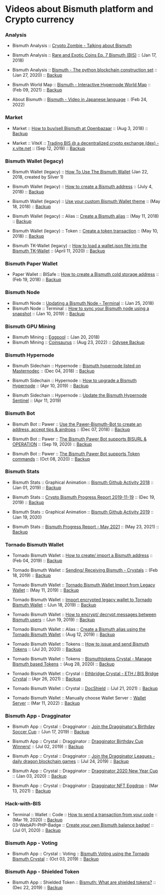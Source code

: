 # Videos about Bismuth platform and Crypto currency

### Analysis

* Bismuth Analysis :: [Crypto Zombie - Talking about Bismuth](https://youtu.be/2o8pO9s9DOY?t=1118)  
  
* Bismuth Analysis :: [Rare and Exotic Coins Ep. 7 Bismuth (BIS)](https://www.youtube.com/watch?v=YRGnuVaxU1Q) :: (Jan 17, 2018)  

* Bismuth Analysis :: [Bismuth - The python blockchain construction set](https://youtu.be/59NUbi1SgQs) :: (Jan 27, 2020) ::  [Backup](https://lbry.tv/@bitsignal:a/Bismuth:e)  

* Bismuth World Map :: [Bismuth - Interactive Hypernode World Map](https://youtu.be/wD8i4lr4J2c) :: (Feb 09, 2021) ::  [Backup](https://lbry.tv/@bitsignal:a/bis-hypernode-world-map:5)  

* About Bismuth :: [Bismuth - Video in Japanese language](https://youtu.be/bOZKVf8yoH8) :: (Feb 24, 2022)  


### Market

* Market :: [How to buy/sell Bismuth at Openbazaar](https://www.youtube.com/watch?v=osVE05jrdXg) :: (Aug 3, 2018) :: [Backup](https://lbry.tv/@bitsignal:a/how-to-sell-cryptocurrency-using-the:f)  

* Market :: ViteX ::  [Trading BIS @ a decentralized crypto exchange (dex) - x.vite.net](https://youtu.be/dBAFJBAHSWw) :: (Sep 12, 2019) :: [Backup](https://lbry.tv/@bitsignal:a/trading-bis-a-decentralized-crypto:8)  

### Bismuth Wallet (legacy)

* Bismuth Wallet (legacy) :: [How To Use The Bismuth Wallet](https://www.youtube.com/watch?v=A3moeQ7PwLM) (Jan 22, 2018, created by Silver 1)  
  
* Bismuth Wallet (legacy) :: [How to create a Bismuth address](https://www.youtube.com/watch?v=-c1FnbnFyOs) :: (July 4, 2018) :: [Backup](https://lbry.tv/@bitsignal:a/how-to-create-a-bismuth-address:4)  

* Bismuth Wallet (legacy) :: [Use your custom Bismuth Wallet theme](https://www.youtube.com/watch?v=EIkWo6GjCj4) :: (May 18, 2018) :: [Backup](https://lbry.tv/@bitsignal:a/bismuth-wallet-themes:7)  
  
* Bismuth Wallet (legacy) :: Alias :: [Create a Bismuth alias](https://www.youtube.com/watch?v=Jb8bcGG5N5k) :: (May 11, 2018) :: [Backup](https://lbry.tv/@bitsignal:a/creating-a-bismuth-alias:6)  
  
* Bismuth Wallet (legacy) :: Token :: [Create a token transaction](https://www.youtube.com/watch?v=DSi0NJD4fQg) :: (May 10, 2018) :: [Backup](https://lbry.tv/@bitsignal:a/creating-a-bismuth-cryptocurrency-token:7)  

* Bismuth TK-Wallet (legacy) :: [How to load a wallet.json file into the Bismuth TK-Wallet](https://www.youtube.com/watch?v=DQLPhXin8TA) :: (April 11, 2020) :: [Backup](https://lbry.tv/@bitsignal:a/2020-04-11-Bismuth-tk-wallet2:4)  

### Bismuth Paper Wallet

* Paper Wallet :: BISafe :: [How to create a Bismuth cold storage address](https://youtu.be/HB4HREjKJJc) :: (Feb 19, 2018) :: [Backup](https://lbry.tv/@bitsignal:a/bismuth-cold-storage-wallet:7)  

### Bismuth Node
  
* Bismuth Node :: [Updating a Bismuth Node - Terminal](https://youtu.be/wXsBXK5Yo2s) :: (Jan 25, 2018)  
* Bismuth Node :: Terminal :: [How to sync your Bismuth node using a snapshot](https://www.youtube.com/watch?v=RQfBeZTgFZo) :: (Jan 10, 2019) :: [Backup](https://lbry.tv/@bitsignal:a/how-to-sync-your-bismuth-node-using-a:4)  

### Bismuth GPU Mining
  
* Bismuth Mining :: [Eggpool](https://youtu.be/iLzSRoSX6Xw) :: (Jan 20, 2018)  
* Bismuth Mining :: [Coinsaurus](https://youtu.be/EqRENet5EOM) :: (Aug 23, 2022) :: [Odysee Backup](https://odysee.com/@bitsignal:a/gpu-mining-bismuth-python-blockchain:a)  

### Bismuth Hypernode
  
* Bismuth Sidechain :: Hypernode :: [Bismuth hypernode listed on Masternodec](https://www.youtube.com/watch?v=eVN7mXarrfI) :: (Dec 04, 2018) :: [Backup](https://lbry.tv/@bitsignal:a/bismuth-hypernode-listed-on-masternodec:e)  

* Bismuth Sidechain :: Hypernode :: [How to upgrade a Bismuth Hypernode](https://youtu.be/3hNaV3jWf_w) :: (Apr 10, 2019) :: [Backup](https://lbry.tv/@bitsignal:a/how-to-upgrade-a-bismuth-hypernode:1)  
  
* Bismuth Sidechain :: Hypernode :: [Update the Bismuth Hypernode Sentinel](https://youtu.be/J5CMRhWpiNE) :: (Apr 11, 2019)  

### Bismuth Bot

* Bismuth Bot :: Pawer :: [Use the Pawer-Bismuth-Bot to create an address, accept tips & airdrops](https://www.youtube.com/watch?v=j2GT-LDS-x8) :: (Dec 07, 2018) :: [Backup](https://lbry.tv/@bitsignal:a/use-the-pawer-bismuth-bot-to-create-an:7)  

* Bismuth Bot :: Pawer :: [The Bismuth Pawer Bot supports BISURL & OPERATION](https://youtu.be/ICGtzxTFjDY) :: (Sep 19, 2020) :: [Backup](https://lbry.tv/@bitsignal:a/bismuth-pawer-bot:4)  

* Bismuth Bot :: Pawer :: [The Bismuth Pawer Bot supports Token commands](https://youtu.be/BYZFjTskhJw) :: (Oct 08, 2020) :: [Backup](https://open.lbry.com/@bitsignal:a/Bismuth---Discord-Pawer-Bot-Token-commands-added:e?r=Cs8xYuMLLM6cpLkssEHZ4mSUX8Py3S4D)  

### Bismuth Stats

* Bismuth Stats :: Graphical Animation :: [Bismuth Github Activity 2018](https://www.youtube.com/watch?v=02VGbGV6Rks) :: (Jan 01, 2019) :: [Backup](https://lbry.tv/@bitsignal:a/bismuth-is-evolving:7)  

* Bismuth Stats :: [Crypto Bismuth Progress Report 2019-11-19](https://youtu.be/ejbR_PXCo1g) :: (Dec 19, 2019) :: [Backup](https://lbry.tv/@bitsignal:a/crypto-bismuth-progress-report-2019-11:9)  

* Bismuth Stats :: Graphical Animation :: [Bismuth Github Activity 2019](https://youtu.be/Qmxw6KGu8y8) :: (Jan 19, 2020)  

* Bismuth Stats :: [Bismuth Progress Report - May 2021](https://youtu.be/DbYCGUYlvrY) :: (May 23, 2021) :: [Backup](https://odysee.com/@Bismuth:f/BIS-Progress-Report-05-21:3)  

### Tornado Bismuth Wallet

* Tornado Bismuth Wallet :: [How to create/ import a Bismuth address](https://youtu.be/EzrPu9xbDsU) :: (Feb 04, 2019) :: [Backup](https://lbry.tv/@bitsignal:a/how-to-create-a-public-address-using-the:b)  
  
* Tornado Bismuth Wallet :: [Sending/ Receiving Bismuth - Crystals](https://www.youtube.com/watch?v=LtGSduoQADo) :: (Feb 18, 2019) :: [Backup](https://lbry.tv/@bitsignal:a/tornado-bismuth-wallet-sending-receiving:b)  
    
* Tornado Bismuth Wallet :: [Tornado Bismuth Wallet Import from Legacy Wallet](https://youtu.be/zZgt-e1mluw) :: (May 11, 2019) :: [Backup](https://lbry.tv/@bitsignal:a/tornado-bismuth-wallet-import-from:b)  

* Tornado Bismuth Wallet :: [Import encrypted legacy wallet to Tornado Bismuth Wallet](https://youtu.be/st2KP2qIpE4) :: (Jun 18, 2019) :: [Backup](https://lbry.tv/@bitsignal:a/import-encrypted-legacy-wallet-to:6)  
  
* Tornado Bismuth Wallet :: [How to encrypt/ decrypt messages between Bismuth users](https://youtu.be/jg9IiQisX-I) :: (Jun 19, 2019) :: [Backup](https://lbry.tv/@bitsignal:a/how-to-encrypt-decrypt-messages-between:3)  

* Tornado Bismuth Wallet ::  Alias :: [Create a Bismuth alias using the Tornado Bismuth Wallet](https://youtu.be/91azxuiT3nA) :: (Aug 12, 2019) :: [Backup](https://lbry.tv/@bitsignal:a/create-a-bismuth-alias-using-the-tornado:8)  

* Tornado Bismuth Wallet ::  Tokens :: [How to issue and send Bismuth Tokens](https://youtu.be/mZfsWmK_m7I) :: (Jul 20, 2020) :: [Backup](https://lbry.tv/@bitsignal:a/Bismuth-Tokens:3)  

* Tornado Bismuth Wallet ::  Tokens :: [Bismuthtokens Crystal - Manage Bismuth based Tokens](https://youtu.be/ulgSleftzCE) :: (Aug 28, 2020) :: [Backup](https://lbry.tv/@bitsignal:a/Manage-your-Bismuth-based-Tokens-from-within-the-Tornado-Wallet:a)  

* Tornado Bismuth Wallet ::  Crystal :: [Ethbridge Crystal - ETH / BIS Bridge Crystal](https://youtu.be/6CdenJJ28N4) :: (Apr 26, 2021) :: [Backup](https://odysee.com/@bitsignal:a/eth-bis-bridge-crystal:9?r=4TA11csh7aPkphHACf11FweR3DBAgvsi)  

* Tornado Bismuth Wallet ::  Crystal :: [DocShield](https://youtu.be/AsHfUhrBch4) :: (Jul 21, 2021) :: [Backup](https://odysee.com/@Bismuth:f/Bismuth_DocShield:9)  

* Tornado Bismuth Wallet ::  Manually choose Wallet Server :: [Wallet Server](https://youtu.be/Zo1oLAw-9kk) :: (Mar 11, 2022) :: [Backup](https://odysee.com/@bitsignal:a/tornado-bismuth-wallet-manually-choose:7)  

### Bismuth App - Dragginator

* Bismuth App :: Crystal :: Dragginator :: [Join the Dragginator's Birthday Soccer Cup](https://youtu.be/Wsbm1wYeX_g) :: (Jun 17, 2019) :: [Backup](https://lbry.tv/@bitsignal:a/join-the-dragginator-s-birthday-soccer:b)  

* Bismuth App :: Crystal :: Dragginator :: [Dragginator Birthday Cup Winners!](https://youtu.be/X6flrvfnscg) :: (Jul 02, 2019) :: [Backup](https://lbry.tv/@bitsignal:a/dragginator-birthday-cup-winners:3)  

* Bismuth App :: Crystal :: Dragginator :: [Join the Dragginator Leagues - daily dragon blockchain games](https://youtu.be/WGS4NB9jENg) :: (Jul 24, 2019) :: [Backup](https://lbry.tv/@bitsignal:a/join-the-dragginator-leagues-daily:4)  

* Bismuth App :: Crystal :: Dragginator :: [Dragginator 2020 New Year Cup](https://youtu.be/wP1tV2jIHSo) :: (Jan 03, 2020) :: [Backup](https://lbry.tv/@bitsignal:a/dragginator-2020-new-year-cup:4)  

* Bismuth App :: Crystal :: Dragginator :: [Dragginator NFT Eggdrop](https://youtu.be/tNB90bMfjGw) :: (Mar 13, 2021) :: [Backup](https://open.lbry.com/@bitsignal:a/nft:a?r=7fkzC4ku6tVYZ3b5MWZSXPciu8EX3aCy)  


### Hack-with-BIS

* Terminal :: Wallet :: Code :: [How to send a transaction from your code](https://www.youtube.com/watch?v=Ls2bFK71VaI) :: (Mar 19, 2020) :: [Backup](https://lbry.tv/@bitsignal:a/bismuth-send-tx-from-code:c)  
* 03-WebAPI-PHP-Badge :: [Create your own Bismuth balance badge!](https://www.youtube.com/watch?v=jYP12BOaTzI) :: (Jul 01, 2020) :: [Backup](https://lbry.tv/@bitsignal:a/bismuth-badge-2020-07-01-15.25.36:e)

### Bismuth App - Voting 

* Bismuth App :: Crystal :: Voting ::  [Bismuth Voting using the Tornado Bismuth Crystal](https://youtu.be/aiy4fTuDXy8) :: (Oct 03, 2019) :: [Backup](https://lbry.tv/@bitsignal:a/bismuth-voting-using-the-tornado-bismuth:e)  

### Bismuth App - Shielded Token 

* Bismuth App :: Shielded Token :: [Bismuth: What are shielded tokens?](https://youtu.be/SHNQHmZZKdo) :: (Dec 22, 2019) :: [Backup](https://lbry.tv/@bitsignal:a/bismuth-what-are-shielded-tokens:7)  